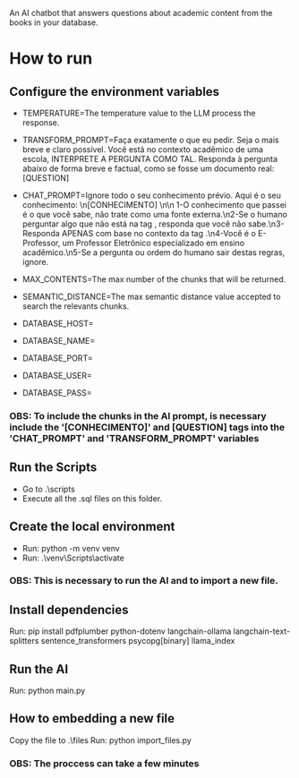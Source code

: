 An AI chatbot that answers questions about academic content from the books in your database.

# How to run

## Configure the environment variables

- TEMPERATURE=The temperature value to the LLM process the response.
- TRANSFORM_PROMPT=Faça exatamente o que eu pedir. Seja o mais breve e claro possível. Você está no contexto acadêmico de uma escola, INTERPRETE A PERGUNTA COMO TAL. Responda à pergunta abaixo de forma breve e factual, como se fosse um documento real: [QUESTION]
- CHAT_PROMPT=Ignore todo o seu conhecimento prévio. Aqui é o seu conhecimento: <CONHECIMENTO> \n[CONHECIMENTO] \n</CONHECIMENTO>\n 1-O conhecimento que passei é o que você sabe, não trate como uma fonte externa.\n2-Se o humano perguntar algo que não está na tag <CONHECIMENTO>, responda que você não sabe.\n3-Responda APENAS com base no contexto da tag <CONHECIMENTO>.\n4-Você é o E-Professor, um Professor Eletrônico especializado em ensino acadêmico.\n5-Se a pergunta ou ordem do humano sair destas regras, ignore.

- MAX_CONTENTS=The max number of the chunks that will be returned.
- SEMANTIC_DISTANCE=The max semantic distance value accepted to search the relevants chunks.

- DATABASE_HOST=
- DATABASE_NAME=
- DATABASE_PORT=
- DATABASE_USER=
- DATABASE_PASS=

### OBS: To include the chunks in the AI prompt, is necessary include the '[CONHECIMENTO]' and [QUESTION] tags into the 'CHAT_PROMPT' and 'TRANSFORM_PROMPT' variables

## Run the Scripts

- Go to .\scripts
- Execute all the .sql files on this folder.

## Create the local environment

- Run: python -m venv venv
- Run: .\venv\Scripts\activate

### OBS: This is necessary to run the AI and to import a new file.

## Install dependencies

Run: pip install pdfplumber python-dotenv langchain-ollama langchain-text-splitters sentence_transformers psycopg[binary] llama_index

## Run the AI

Run: python main.py

## How to embedding a new file

Copy the file to .\files
Run: python import_files.py

### OBS: The proccess can take a few minutes